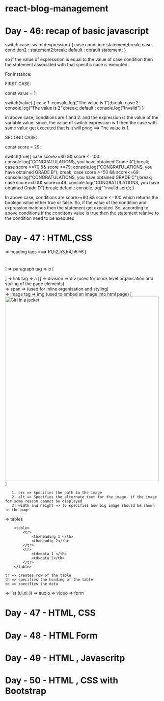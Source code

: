 # react-blog-management

# Day - 46: recap of basic javascript

switch case:
switch(expression)
{
case condition: statement;break;
case condition2 : statement2:break;
default : default statement;
}

so if the value of expresssion is equal to the value of case condition then the statement associated with that specific case is executed .

For instance:

FIRST CASE:

const value = 1;

switch(value)
{
case 1: console.log("The value is 1");break;
case 2: console.log("The value is 2");break;
default : console.log("Invalid")
}

in above case, conditions are 1 and 2. and the expression is the value of the variable value. since, the value of switch expression is 1 then the case with same value get executed that is it will pring ==> The value is 1.

SECOND CASE:

const score = 29;

switch(true){
case score>=80 && score <=100 : console.log("CONGRATULATIONS, you have obtained Grade A");break;
case score >=70 && score <=79: console.log("CONGRATULATIONS, you have obtained GRADE B"); break;
case score >=50 && score<=69: console.log("CONGRATULATIONS, you have obtained GRADE C");break;
case score>=0 && score<=49: console.log("CONGRATULATIONS, you have obtained Grade D");break;
default: console.log(""invalid scre);
}

In above case, conditions are score>=80 && score <=100 which returns the boolean value either true or false. So, if the value of the condition and expression matches then the statement get executed. So, according to above conditions if the conditons value is true then the statement relative to the condition need to be executed

# Day - 47 : HTML,CSS

=> heading tags ===> h1,h2,h3,h4,h5.h6 [<h1></h1>]
=> paragraph tag => p [<p></p>]
=> link tag => a [<a href="link where to redirect"></a>]
=> division => div (used for block level organisation and styling of the page elements) <div></div>
=> span => (used for inline organisation and styling) <div><spann></span></div>
=> image tag => img (used to embed an image into html page) [<img src="image.jpg" alt="Girl in a jacket" width="500" height="600">]

       1. src => Specifies the path to the image
       2. alt => Specifies the alternate text for the image, if the image for some reason cannot be displayed
       3. width and height => to specifies how big image should be shown in the page

=> tables

        <table>
            <tr>
                <th>heading 1 </th>
                <th>headig 2</th>
            </tr>
            <tr>
                <td>data 1 </th>
                <td>data 2</th>
            </tr>
        </table>

    tr => creates row of the table
    th => specifies the heading of the table
    td => soecifies the data

=> list (ul,ol,li)
=> audio
=> video
=> form

# Day - 47 - HTML, CSS

# Day - 48 - HTML Form

# Day - 49 - HTML , Javascritp

# Day - 50 - HTML , CSS with Bootstrap
